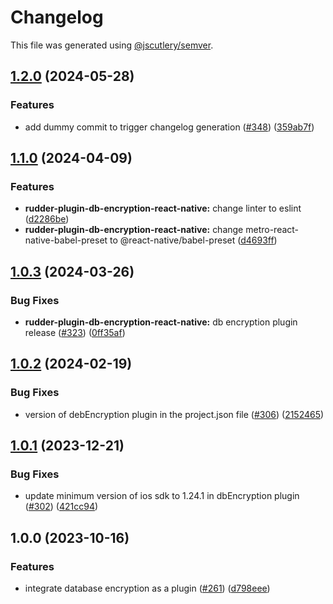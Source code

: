 # Changelog

This file was generated using [@jscutlery/semver](https://github.com/jscutlery/semver).

## [1.2.0](https://github.com/rudderlabs/rudder-sdk-react-native/compare/rudder-plugin-db-encryption-react-native@1.1.0...rudder-plugin-db-encryption-react-native@1.2.0) (2024-05-28)


### Features

* add dummy commit to trigger changelog generation ([#348](https://github.com/rudderlabs/rudder-sdk-react-native/issues/348)) ([359ab7f](https://github.com/rudderlabs/rudder-sdk-react-native/commit/359ab7fedf7d84ba0ba41e91080048813ea02f9a))

## [1.1.0](https://github.com/rudderlabs/rudder-sdk-react-native/compare/rudder-plugin-db-encryption-react-native@1.0.3...rudder-plugin-db-encryption-react-native@1.1.0) (2024-04-09)


### Features

* **rudder-plugin-db-encryption-react-native:** change linter to eslint ([d2286be](https://github.com/rudderlabs/rudder-sdk-react-native/commit/d2286bea40012a626a739b83fa116f13a0a3d507))
* **rudder-plugin-db-encryption-react-native:** change metro-react-native-babel-preset to @react-native/babel-preset ([d4693ff](https://github.com/rudderlabs/rudder-sdk-react-native/commit/d4693ff39cd167c927eb54faf740234a0acfdc74))

## [1.0.3](https://github.com/rudderlabs/rudder-sdk-react-native/compare/rudder-plugin-db-encryption-react-native@1.0.2...rudder-plugin-db-encryption-react-native@1.0.3) (2024-03-26)


### Bug Fixes

* **rudder-plugin-db-encryption-react-native:** db encryption plugin release ([#323](https://github.com/rudderlabs/rudder-sdk-react-native/issues/323)) ([0ff35af](https://github.com/rudderlabs/rudder-sdk-react-native/commit/0ff35af18acd25d4de219ca8ef56453e29ecf7d6))

## [1.0.2](https://github.com/rudderlabs/rudder-sdk-react-native/compare/rudder-plugin-db-encryption-react-native@1.0.1...rudder-plugin-db-encryption-react-native@1.0.2) (2024-02-19)


### Bug Fixes

* version of debEncryption plugin in the project.json file ([#306](https://github.com/rudderlabs/rudder-sdk-react-native/issues/306)) ([2152465](https://github.com/rudderlabs/rudder-sdk-react-native/commit/2152465a898af102821dee4cf71c09021b646d85))

## [1.0.1](https://github.com/rudderlabs/rudder-sdk-react-native/compare/rudder-plugin-db-encryption-react-native@1.0.0...rudder-plugin-db-encryption-react-native@1.0.1) (2023-12-21)


### Bug Fixes

* update minimum version of ios sdk to 1.24.1 in dbEncryption plugin ([#302](https://github.com/rudderlabs/rudder-sdk-react-native/issues/302)) ([421cc94](https://github.com/rudderlabs/rudder-sdk-react-native/commit/421cc9416c87539e69b79c205aadd64dce0db02d))

## 1.0.0 (2023-10-16)


### Features

* integrate database encryption as a plugin ([#261](https://github.com/rudderlabs/rudder-sdk-react-native/issues/261)) ([d798eee](https://github.com/rudderlabs/rudder-sdk-react-native/commit/d798eeeb2ae9dd1ed750e96fe19d8ba80051b34e))
